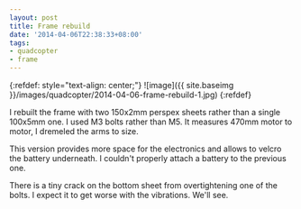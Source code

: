 ```yaml
---
layout: post
title: Frame rebuild
date: '2014-04-06T22:38:33+08:00'
tags:
- quadcopter
- frame
---
```

{:refdef: style="text-align: center;"}
![image]({{ site.baseimg }}/images/quadcopter/2014-04-06-frame-rebuild-1.jpg)
{:refdef}

I rebuilt the frame with two 150x2mm perspex sheets rather than a single 100x5mm one. I used M3 bolts rather than M5. It measures 470mm motor to motor, I dremeled the arms to size.

This version provides more space for the electronics and allows to velcro the battery underneath. I couldn't properly attach a battery to the previous one.

There is a tiny crack on the bottom sheet from overtightening one of the bolts. I expect it to get worse with the vibrations. We'll see.
